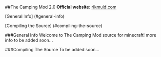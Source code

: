 ##The Camping Mod 2.0
**Official website**: [rikmuld.com](http://rikmuld.com)

[General Info] (#general-info)

[Compiling the Source] (#compiling-the-source)

###General Info
Welcome to The Camping Mod source for minecraft! more info to be added soon...

###Compiling The Source
To be added soon...